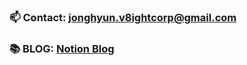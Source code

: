 ### 📫 Contact: jonghyun.v8ightcorp@gmail.com
### 📚 BLOG: [Notion Blog](https://www.notion.so/51ca039f6bb14b34bb0be0f3c1b23214?pvs=4)


